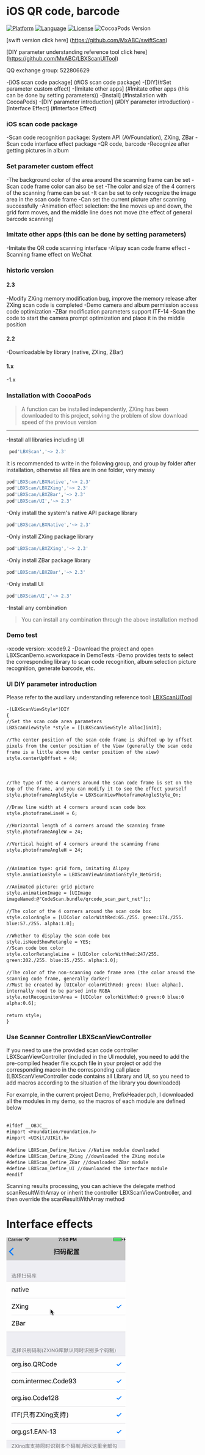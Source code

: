 

# iOS QR code, barcode 
[![Platform](https://img.shields.io/badge/platform-iOS-red.svg)](https://developer.apple.com/iphone/index.action)
[![Language](http://img.shields.io/badge/language-OC-yellow.svg?style=flat
             )](https://en.wikipedia.org/wiki/Objective-C)
[![License](https://img.shields.io/badge/license-MIT-blue.svg)](http://mit-license.org)
![CocoaPods Version](https://img.shields.io/badge/pod-v2.3-brightgreen.svg)

[swift version click here] (https://github.com/MxABC/swiftScan)

[DIY parameter understanding reference tool click here] (https://github.com/MxABC/LBXScanUITool)

QQ exchange group: 522806629 

-[iOS scan code package] (#iOS scan code package)
-[DIY](#Set parameter custom effect)
-[Imitate other apps] (#Imitate other apps (this can be done by setting parameters))
-[Install] (#Installation with CocoaPods)
-[DIY parameter introduction] (#DIY parameter introduction)
-[Interface Effect] (#Interface Effect)


### iOS scan code package
-Scan code recognition package: System API (AVFoundation), ZXing, ZBar
-Scan code interface effect package
-QR code, barcode
-Recognize after getting pictures in album

### Set parameter custom effect

-The background color of the area around the scanning frame can be set
-Scan code frame color can also be set
-The color and size of the 4 corners of the scanning frame can be set
-It can be set to only recognize the image area in the scan code frame
-Can set the current picture after scanning successfully
-Animation effect selection: the line moves up and down, the grid form moves, and the middle line does not move (the effect of general barcode scanning)

### Imitate other apps (this can be done by setting parameters)
-Imitate the QR code scanning interface
-Alipay scan code frame effect
-Scanning frame effect on WeChat

### historic version
#### 2.3 
-Modify ZXing memory modification bug, improve the memory release after ZXing scan code is completed
-Demo camera and album permission access code optimization
-ZBar modification parameters support ITF-14
-Scan the code to start the camera prompt optimization and place it in the middle position

#### 2.2 
-Downloadable by library (native, ZXing, ZBar)

#### 1.x 
-1.x

### Installation with CocoaPods
> A function can be installed independently, ZXing has been downloaded to this project, solving the problem of slow download speed of the previous version


***
-Install all libraries including UI 

```ruby
 pod'LBXScan','~> 2.3'
```
It is recommended to write in the following group, and group by folder after installation, otherwise all files are in one folder, very messy

```ruby
pod'LBXScan/LBXNative','~> 2.3'
pod'LBXScan/LBXZXing','~> 2.3'
pod'LBXScan/LBXZBar','~> 2.3'
pod'LBXScan/UI','~> 2.3'
```

-Only install the system's native API package library  

```ruby
pod'LBXScan/LBXNative','~> 2.3'
```

-Only install ZXing package library 

```ruby
pod'LBXScan/LBXZXing','~> 2.3'
```

-Only install ZBar package library 

```ruby
pod'LBXScan/LBXZBar','~> 2.3'
```

-Only install UI

```ruby
pod'LBXScan/UI','~> 2.3'
```
-Install any combination

> You can install any combination through the above installation method


### Demo test
-xcode version: xcode9.2
-Download the project and open LBXScanDemo.xcworkspace in DemoTests
-Demo provides tests to select the corresponding library to scan code recognition, album selection picture recognition, generate barcode, etc.

### UI DIY parameter introduction

Please refer to the auxiliary understanding reference tool: [LBXScanUITool](https://github.com/MxABC/LBXScanUITool)


```obj-c
-(LBXScanViewStyle*)DIY
{
//Set the scan code area parameters
LBXScanViewStyle *style = [[LBXScanViewStyle alloc]init];

//The center position of the scan code frame is shifted up by offset pixels from the center position of the View (generally the scan code frame is a little above the center position of the view)
style.centerUpOffset = 44;



//The type of the 4 corners around the scan code frame is set on the top of the frame, and you can modify it to see the effect yourself
style.photoframeAngleStyle = LBXScanViewPhotoframeAngleStyle_On;

//Draw line width at 4 corners around scan code box
style.photoframeLineW = 6;

//Horizontal length of 4 corners around the scanning frame
style.photoframeAngleW = 24;

//Vertical height of 4 corners around the scanning frame
style.photoframeAngleH = 24;


//Animation type: grid form, imitating Alipay
style.anmiationStyle = LBXScanViewAnimationStyle_NetGrid;

//Animated picture: grid picture
style.animationImage = [UIImage imageNamed:@"CodeScan.bundle/qrcode_scan_part_net"];;

//The color of the 4 corners around the scan code box
style.colorAngle = [UIColor colorWithRed:65./255. green:174./255. blue:57./255. alpha:1.0];

//Whether to display the scan code box
style.isNeedShowRetangle = YES;
//Scan code box color
style.colorRetangleLine = [UIColor colorWithRed:247/255. green:202./255. blue:15./255. alpha:1.0];

//The color of the non-scanning code frame area (the color around the scanning code frame, generally darker)
//Must be created by [UIColor colorWithRed: green: blue: alpha:], internally need to be parsed into RGBA
style.notRecoginitonArea = [UIColor colorWithRed:0 green:0 blue:0 alpha:0.6];

return style;
}
```

### Use Scanner Controller LBXScanViewController

If you need to use the provided scan code controller LBXScanViewController (included in the UI module), you need to add the pre-compiled header file xx.pch file in your project or add the corresponding macro in the corresponding call place (LBXScanViewController code contains all Library and UI, so you need to add macros according to the situation of the library you downloaded)

For example, in the current project Demo, PrefixHeader.pch, I downloaded all the modules in my demo, so the macros of each module are defined below

```

#ifdef __OBJC__
#import <Foundation/Foundation.h>
#import <UIKit/UIKit.h>

#define LBXScan_Define_Native //Native module downloaded
#define LBXScan_Define_ZXing //downloaded the ZXing module
#define LBXScan_Define_ZBar //downloaded ZBar module
#define LBXScan_Define_UI //downloaded the interface module
#endif

```

Scanning results processing, you can achieve the delegate method scanResultWithArray or inherit the controller LBXScanViewController, and then override the scanResultWithArray method


# Interface effects
![image](https://github.com/MxABC/Resource/blob/master/scan12.gif)
